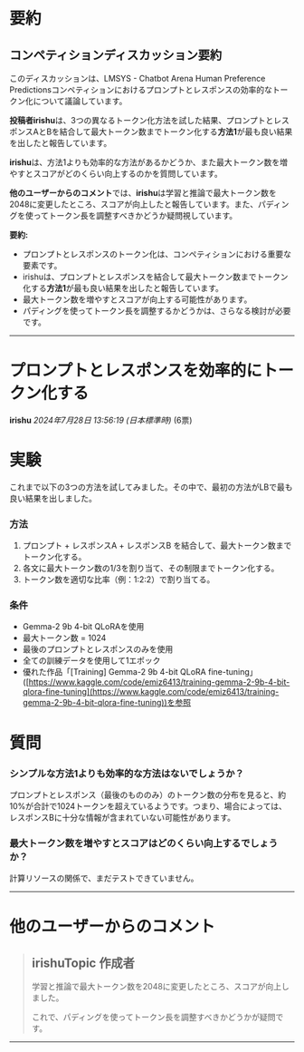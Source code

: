 # 要約 
## コンペティションディスカッション要約

このディスカッションは、LMSYS - Chatbot Arena Human Preference Predictionsコンペティションにおけるプロンプトとレスポンスの効率的なトークン化について議論しています。

**投稿者irishu**は、3つの異なるトークン化方法を試した結果、プロンプトとレスポンスAとBを結合して最大トークン数までトークン化する**方法1**が最も良い結果を出したと報告しています。

**irishu**は、方法1よりも効率的な方法があるかどうか、また最大トークン数を増やすとスコアがどのくらい向上するのかを質問しています。

**他のユーザーからのコメント**では、**irishu**は学習と推論で最大トークン数を2048に変更したところ、スコアが向上したと報告しています。また、パディングを使ってトークン長を調整すべきかどうか疑問視しています。

**要約:**

* プロンプトとレスポンスのトークン化は、コンペティションにおける重要な要素です。
* irishuは、プロンプトとレスポンスを結合して最大トークン数までトークン化する**方法1**が最も良い結果を出したと報告しています。
* 最大トークン数を増やすとスコアが向上する可能性があります。
* パディングを使ってトークン長を調整するかどうかは、さらなる検討が必要です。 


---
# プロンプトとレスポンスを効率的にトークン化する

**irishu** *2024年7月28日 13:56:19 (日本標準時)* (6票)

# 実験

これまで以下の3つの方法を試してみました。その中で、最初の方法がLBで最も良い結果を出しました。

### 方法

1. プロンプト + レスポンスA + レスポンスB を結合して、最大トークン数までトークン化する。
2. 各文に最大トークン数の1/3を割り当て、その制限までトークン化する。
3. トークン数を適切な比率（例：1:2:2）で割り当てる。

### 条件

- Gemma-2 9b 4-bit QLoRAを使用
- 最大トークン数 = 1024
- 最後のプロンプトとレスポンスのみを使用
- 全ての訓練データを使用して1エポック
- 優れた作品「[Training] Gemma-2 9b 4-bit QLoRA fine-tuning」([https://www.kaggle.com/code/emiz6413/training-gemma-2-9b-4-bit-qlora-fine-tuning](https://www.kaggle.com/code/emiz6413/training-gemma-2-9b-4-bit-qlora-fine-tuning))を参照

# 質問

### シンプルな方法1よりも効率的な方法はないでしょうか？

プロンプトとレスポンス（最後のもののみ）のトークン数の分布を見ると、約10%が合計で1024トークンを超えているようです。つまり、場合によっては、レスポンスBに十分な情報が含まれていない可能性があります。

### 最大トークン数を増やすとスコアはどのくらい向上するでしょうか？

計算リソースの関係で、まだテストできていません。

---

# 他のユーザーからのコメント

> ## irishuTopic 作成者
> 
> 学習と推論で最大トークン数を2048に変更したところ、スコアが向上しました。
> 
> これで、パディングを使ってトークン長を調整すべきかどうかが疑問です。
> 
> 
> 
---

